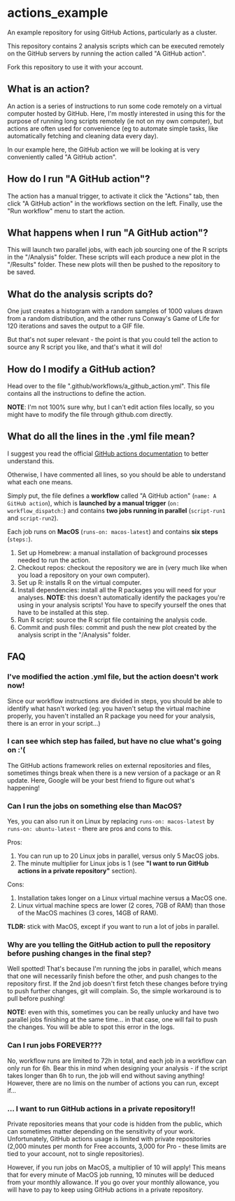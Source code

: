 # actions_example
An example repository for using GitHub Actions, particularly as a cluster.

This repository contains 2 analysis scripts which can be executed remotely on the GitHub servers by running the action called "A GitHub action".

Fork this repository to use it with your account.


## What is an action?

An action is a series of instructions to run some code remotely on a virtual computer hosted by GitHub. Here, I'm mostly interested in using this for the purpose of running long scripts remotely (ie not on my own computer), but actions are often used for convenience (eg to automate simple tasks, like automatically fetching and cleaning data every day).

In our example here, the GitHub action we will be looking at is very conveniently called "A GitHub action".


## How do I run "A GitHub action"?

The action has a manual trigger, to activate it click the "Actions" tab, then click "A GitHub action" in the workflows section on the left. Finally, use the "Run workflow" menu to start the action.


## What happens when I run "A GitHub action"?

This will launch two parallel jobs, with each job sourcing one of the R scripts in the "/Analysis" folder. These scripts will each produce a new plot in the "/Results" folder. These new plots will then be pushed to the repository to be saved.


## What do the analysis scripts do?

One just creates a histogram with a random samples of 1000 values drawn from a random distribution, and the other runs Conway's Game of Life for 120 iterations and saves the output to a GIF file.

But that's not super relevant - the point is that you could tell the action to source any R script you like, and that's what it will do!


## How do I modify a GitHub action?

Head over to the file ".github/workflows/a_github_action.yml". This file contains all the instructions to define the action.

**NOTE**: I'm not 100% sure why, but I can't edit action files locally, so you might have to modify the file through github.com directly.


## What do all the lines in the .yml file mean?

I suggest you read the official [GitHub actions documentation](https://docs.github.com/en/actions/creating-actions/metadata-syntax-for-github-actions) to better understand this.

Otherwise, I have commented all lines, so you should be able to understand what each one means.

Simply put, the file defines a **workflow** called "A GitHub action" (`name: A GitHub action`), which is **launched by a manual trigger** (`on: workflow_dispatch:`) and contains **two jobs running in parallel** (`script-run1` and `script-run2`).

Each job runs on **MacOS** (`runs-on: macos-latest`) and contains **six steps** (`steps:`).
1) Set up Homebrew: a manual installation of background processes needed to run the action.
2) Checkout repos: checkout the repository we are in (very much like when you load a repository on your own computer).
3) Set up R: installs R on the virtual computer.
4) Install dependencies: install all the R packages you will need for your analyses. **NOTE:** this doesn't automatically identify the packages you're using in your analysis scripts! You have to specify yourself the ones that have to be installed at this step.
5) Run R script: source the R script file containing the analysis code.
6) Commit and push files: commit and push the new plot created by the analysis script in the "/Analysis" folder.


## FAQ

### I've modified the action .yml file, but the action doesn't work now!
Since our workflow instructions are divided in steps, you should be able to identify what hasn't worked (eg: you haven't setup the virtual machine properly, you haven't installed an R package you need for your analysis, there is an error in your script...)


### I can see which step has failed, but have no clue what's going on :'(
The GitHub actions framework relies on external repositories and files, sometimes things break when there is a new version of a package or an R update. Here, Google will be your best friend to figure out what's happening!


### Can I run the jobs on something else than MacOS?
Yes, you can also run it on Linux by replacing `runs-on: macos-latest` by `runs-on: ubuntu-latest` - there are pros and cons to this.

Pros:
1) You can run up to 20 Linux jobs in parallel, versus only 5 MacOS jobs.
2) The minute multiplier for Linux jobs is 1 (see **"I want to run GitHub actions in a private repository"** section).

Cons:
1) Installation takes longer on a Linux virtual machine versus a MacOS one.
2) Linux virtual machine specs are lower (2 cores, 7GB of RAM) than those of the MacOS machines (3 cores, 14GB of RAM).

**TLDR:** stick with MacOS, except if you want to run a lot of jobs in parallel.


### Why are you telling the GitHub action to pull the repository before pushing changes in the final step?
Well spotted! That's because I'm running the jobs in parallel, which means that one will necessarily finish before the other, and push changes to the repository first. If the 2nd job doesn't first fetch these changes before trying to push further changes, git will complain. So, the simple workaround is to pull before pushing!

**NOTE:** even with this, sometimes you can be really unlucky and have two parallel jobs finishing at the same time... in that case, one will fail to push the changes. You will be able to spot this error in the logs.


### Can I run jobs FOREVER???
No, workflow runs are limited to 72h in total, and each job in a workflow can only run for 6h. Bear this in mind when designing your analysis - if the script takes longer than 6h to run, the job will end without saving anything! However, there are no limis on the number of actions you can run, except if...


### ... I want to run GitHub actions in a private repository!!
Private repositories means that your code is hidden from the public, which can sometimes matter depending on the sensitivity of your work. Unfortunately, GitHub actions usage is limited with private repositories (2,000 minutes per month for Free accounts, 3,000 for Pro - these limits are tied to your account, not to single repositories).

However, if you run jobs on MacOS, a multiplier of 10 will apply! This means that for every minute of MacOS job running, 10 minutes will be deduced from your monthly allowance. If you go over your monthly allowance, you will have to pay to keep using GitHub actions in a private repository.

